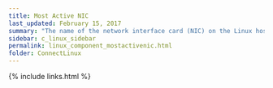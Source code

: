 ```yaml
---
title: Most Active NIC
last_updated: February 15, 2017
summary: "The name of the network interface card (NIC) on the Linux host that has the highest rate of packet transfers."
sidebar: c_linux_sidebar
permalink: linux_component_mostactivenic.html
folder: ConnectLinux
---
```




{% include links.html %}
